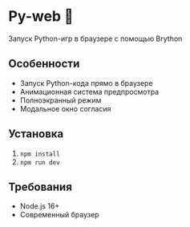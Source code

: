 # Py-web 🐍
Запуск Python-игр в браузере с помощью Brython

## Особенности
- Запуск Python-кода прямо в браузере
- Анимационная система предпросмотра
- Полноэкранный режим
- Модальное окно согласия

## Установка
1. `npm install`
2. `npm run dev`

## Требования
- Node.js 16+
- Современный браузер